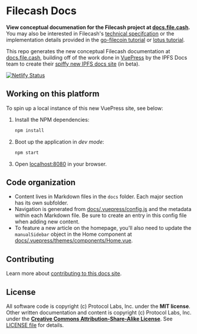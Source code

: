 # Filecash Docs

**View conceptual documenation for the Filecash project at [docs.file.cash](https://docs.file.cash/).** You may also be interested in Filecash's [technical specifcation](https://filecoin-project.github.io/specs/) or the implementation details provided in the [go-filecoin tutorial](https://go.filecoin.io/go-filecoin-tutorial) or [lotus tutorial](https://lotu.sh).

This repo generates the new conceptual Filecash documentation at [docs.file.cash](https://docs.file.cash/), building off of the work done in [VuePress](https://github.com/vuejs/vuepress) by the IPFS Docs team to create their [spiffy new IPFS docs site](https://docs-beta.ipfs.io/) (in beta).

[![Netlify Status](https://api.netlify.com/api/v1/badges/b3586cdd-c0e3-404c-b451-875025e0e990/deploy-status)](https://app.netlify.com/sites/filecoin-docs/deploys)

## Working on this platform

To spin up a local instance of this new VuePress site, see below:

1. Install the NPM dependencies:

   ```bash
   npm install
   ```

2. Boot up the application in _dev mode_:

   ```bash
   npm start
   ```

3. Open [localhost:8080](http://localhost:8080) in your browser.

## Code organization

- Content lives in Markdown files in the `docs` folder. Each major section has its own subfolder.
- Navigation is generated from [docs/.vuepress/config.js](http://git.pocyc.com/CST/filecash-docs/blob/master/docs/.vuepress/config.js) and the metadata within each Markdown file. Be sure to create an entry in this config file when adding new content.
- To feature a new article on the homepage, you'll also need to update the `manualSidebar` object in the Home component at [docs/.vuepress/themes/components/Home.vue](http://git.pocyc.com/CST/filecash-docs/blob/master/docs/.vuepress/theme/components/Home.vue).

## Contributing

Learn more about [contributing to this docs site](https://docs.file.cash/community/contribute/ways-to-contribute/#documentation).

## License

All software code is copyright (c) Protocol Labs, Inc. under the **MIT license**. Other written documentation and content is copyright (c) Protocol Labs, Inc. under the [**Creative Commons Attribution-Share-Alike License**](https://creativecommons.org/licenses/by/4.0/). See [LICENSE file](./LICENSE.md) for details.

